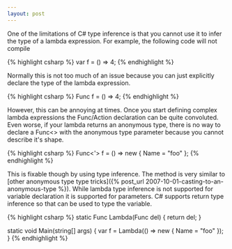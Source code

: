 ```yaml
---
layout: post
---
```

One of the limitations of C# type inference is that you cannot use it to infer the type of a lambda expression.  For example, the following code will not compile

{% highlight csharp %}
var f = () => 4;
{% endhighlight %}

Normally this is not too much of an issue because you can just explicitly declare the type of the lambda expression.

{% highlight csharp %}
Func<int> f = () => 4;
{% endhighlight %}

However, this can be annoying at times.  Once you start defining complex lambda expressions the Func/Action declaration can be quite convoluted.  Even worse, if your lambda returns an anonymous type, there is no way to declare a Func<> with the anonymous type parameter because you cannot describe it's shape.

{% highlight csharp %}
Func<'> f = () => new { Name = "foo" };
{% endhighlight %}

This is fixable though by using type inference.  The method is very similar to [other anonymous type type tricks]({% post_url 2007-10-01-casting-to-an-anonymous-type %}).  While lambda type inference is not supported for variable declaration it is supported for parameters.  C# supports return type inference so that can be used to type the variable.

{% highlight csharp %}
static Func<T> Lambda<T>(Func<T> del)
{
    return del;
}

static void Main(string[] args)
{
    var f = Lambda(() => new { Name = "foo" });
}
{% endhighlight %}


